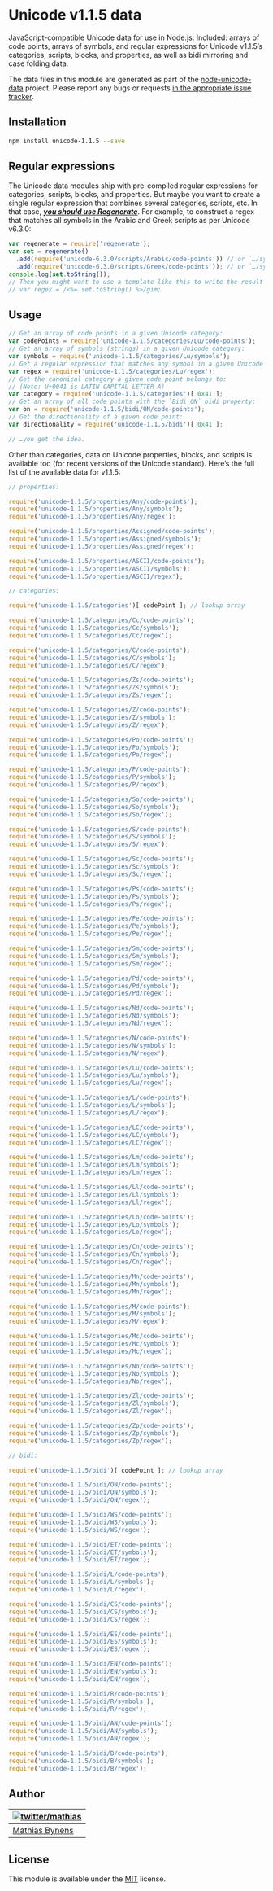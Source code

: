 # Unicode v1.1.5 data

JavaScript-compatible Unicode data for use in Node.js. Included: arrays of code points, arrays of symbols, and regular expressions for Unicode v1.1.5’s categories, scripts, blocks, and properties, as well as bidi mirroring and case folding data.

The data files in this module are generated as part of the [node-unicode-data](http://mths.be/node-unicode-data) project. Please report any bugs or requests [in the appropriate issue tracker](https://github.com/mathiasbynens/node-unicode-data/issues).

## Installation

```bash
npm install unicode-1.1.5 --save
```

## Regular expressions

The Unicode data modules ship with pre-compiled regular expressions for categories, scripts, blocks, and properties. But maybe you want to create a single regular expression that combines several categories, scripts, etc. In that case, [***you should use Regenerate***](http://mths.be/regenerate). For example, to construct a regex that matches all symbols in the Arabic and Greek scripts as per Unicode v6.3.0:

```js
var regenerate = require('regenerate');
var set = regenerate()
  .add(require('unicode-6.3.0/scripts/Arabic/code-points')) // or `…/symbols`, doesn’t matter
  .add(require('unicode-6.3.0/scripts/Greek/code-points')); // or `…/symbols`, doesn’t matter
console.log(set.toString());
// Then you might want to use a template like this to write the result to a file, along with any regex flags you might need:
// var regex = /<%= set.toString() %>/gim;
```

## Usage

```js
// Get an array of code points in a given Unicode category:
var codePoints = require('unicode-1.1.5/categories/Lu/code-points');
// Get an array of symbols (strings) in a given Unicode category:
var symbols = require('unicode-1.1.5/categories/Lu/symbols');
// Get a regular expression that matches any symbol in a given Unicode category:
var regex = require('unicode-1.1.5/categories/Lu/regex');
// Get the canonical category a given code point belongs to:
// (Note: U+0041 is LATIN CAPITAL LETTER A)
var category = require('unicode-1.1.5/categories')[ 0x41 ];
// Get an array of all code points with the `Bidi_ON` bidi property:
var on = require('unicode-1.1.5/bidi/ON/code-points');
// Get the directionality of a given code point:
var directionality = require('unicode-1.1.5/bidi')[ 0x41 ];

// …you get the idea.
```

Other than categories, data on Unicode properties, blocks, and scripts is available too (for recent versions of the Unicode standard). Here’s the full list of the available data for v1.1.5:

```js
// properties:

require('unicode-1.1.5/properties/Any/code-points');
require('unicode-1.1.5/properties/Any/symbols');
require('unicode-1.1.5/properties/Any/regex');

require('unicode-1.1.5/properties/Assigned/code-points');
require('unicode-1.1.5/properties/Assigned/symbols');
require('unicode-1.1.5/properties/Assigned/regex');

require('unicode-1.1.5/properties/ASCII/code-points');
require('unicode-1.1.5/properties/ASCII/symbols');
require('unicode-1.1.5/properties/ASCII/regex');

// categories:

require('unicode-1.1.5/categories')[ codePoint ]; // lookup array

require('unicode-1.1.5/categories/Cc/code-points');
require('unicode-1.1.5/categories/Cc/symbols');
require('unicode-1.1.5/categories/Cc/regex');

require('unicode-1.1.5/categories/C/code-points');
require('unicode-1.1.5/categories/C/symbols');
require('unicode-1.1.5/categories/C/regex');

require('unicode-1.1.5/categories/Zs/code-points');
require('unicode-1.1.5/categories/Zs/symbols');
require('unicode-1.1.5/categories/Zs/regex');

require('unicode-1.1.5/categories/Z/code-points');
require('unicode-1.1.5/categories/Z/symbols');
require('unicode-1.1.5/categories/Z/regex');

require('unicode-1.1.5/categories/Po/code-points');
require('unicode-1.1.5/categories/Po/symbols');
require('unicode-1.1.5/categories/Po/regex');

require('unicode-1.1.5/categories/P/code-points');
require('unicode-1.1.5/categories/P/symbols');
require('unicode-1.1.5/categories/P/regex');

require('unicode-1.1.5/categories/So/code-points');
require('unicode-1.1.5/categories/So/symbols');
require('unicode-1.1.5/categories/So/regex');

require('unicode-1.1.5/categories/S/code-points');
require('unicode-1.1.5/categories/S/symbols');
require('unicode-1.1.5/categories/S/regex');

require('unicode-1.1.5/categories/Sc/code-points');
require('unicode-1.1.5/categories/Sc/symbols');
require('unicode-1.1.5/categories/Sc/regex');

require('unicode-1.1.5/categories/Ps/code-points');
require('unicode-1.1.5/categories/Ps/symbols');
require('unicode-1.1.5/categories/Ps/regex');

require('unicode-1.1.5/categories/Pe/code-points');
require('unicode-1.1.5/categories/Pe/symbols');
require('unicode-1.1.5/categories/Pe/regex');

require('unicode-1.1.5/categories/Sm/code-points');
require('unicode-1.1.5/categories/Sm/symbols');
require('unicode-1.1.5/categories/Sm/regex');

require('unicode-1.1.5/categories/Pd/code-points');
require('unicode-1.1.5/categories/Pd/symbols');
require('unicode-1.1.5/categories/Pd/regex');

require('unicode-1.1.5/categories/Nd/code-points');
require('unicode-1.1.5/categories/Nd/symbols');
require('unicode-1.1.5/categories/Nd/regex');

require('unicode-1.1.5/categories/N/code-points');
require('unicode-1.1.5/categories/N/symbols');
require('unicode-1.1.5/categories/N/regex');

require('unicode-1.1.5/categories/Lu/code-points');
require('unicode-1.1.5/categories/Lu/symbols');
require('unicode-1.1.5/categories/Lu/regex');

require('unicode-1.1.5/categories/L/code-points');
require('unicode-1.1.5/categories/L/symbols');
require('unicode-1.1.5/categories/L/regex');

require('unicode-1.1.5/categories/LC/code-points');
require('unicode-1.1.5/categories/LC/symbols');
require('unicode-1.1.5/categories/LC/regex');

require('unicode-1.1.5/categories/Lm/code-points');
require('unicode-1.1.5/categories/Lm/symbols');
require('unicode-1.1.5/categories/Lm/regex');

require('unicode-1.1.5/categories/Ll/code-points');
require('unicode-1.1.5/categories/Ll/symbols');
require('unicode-1.1.5/categories/Ll/regex');

require('unicode-1.1.5/categories/Lo/code-points');
require('unicode-1.1.5/categories/Lo/symbols');
require('unicode-1.1.5/categories/Lo/regex');

require('unicode-1.1.5/categories/Cn/code-points');
require('unicode-1.1.5/categories/Cn/symbols');
require('unicode-1.1.5/categories/Cn/regex');

require('unicode-1.1.5/categories/Mn/code-points');
require('unicode-1.1.5/categories/Mn/symbols');
require('unicode-1.1.5/categories/Mn/regex');

require('unicode-1.1.5/categories/M/code-points');
require('unicode-1.1.5/categories/M/symbols');
require('unicode-1.1.5/categories/M/regex');

require('unicode-1.1.5/categories/Mc/code-points');
require('unicode-1.1.5/categories/Mc/symbols');
require('unicode-1.1.5/categories/Mc/regex');

require('unicode-1.1.5/categories/No/code-points');
require('unicode-1.1.5/categories/No/symbols');
require('unicode-1.1.5/categories/No/regex');

require('unicode-1.1.5/categories/Zl/code-points');
require('unicode-1.1.5/categories/Zl/symbols');
require('unicode-1.1.5/categories/Zl/regex');

require('unicode-1.1.5/categories/Zp/code-points');
require('unicode-1.1.5/categories/Zp/symbols');
require('unicode-1.1.5/categories/Zp/regex');

// bidi:

require('unicode-1.1.5/bidi')[ codePoint ]; // lookup array

require('unicode-1.1.5/bidi/ON/code-points');
require('unicode-1.1.5/bidi/ON/symbols');
require('unicode-1.1.5/bidi/ON/regex');

require('unicode-1.1.5/bidi/WS/code-points');
require('unicode-1.1.5/bidi/WS/symbols');
require('unicode-1.1.5/bidi/WS/regex');

require('unicode-1.1.5/bidi/ET/code-points');
require('unicode-1.1.5/bidi/ET/symbols');
require('unicode-1.1.5/bidi/ET/regex');

require('unicode-1.1.5/bidi/L/code-points');
require('unicode-1.1.5/bidi/L/symbols');
require('unicode-1.1.5/bidi/L/regex');

require('unicode-1.1.5/bidi/CS/code-points');
require('unicode-1.1.5/bidi/CS/symbols');
require('unicode-1.1.5/bidi/CS/regex');

require('unicode-1.1.5/bidi/ES/code-points');
require('unicode-1.1.5/bidi/ES/symbols');
require('unicode-1.1.5/bidi/ES/regex');

require('unicode-1.1.5/bidi/EN/code-points');
require('unicode-1.1.5/bidi/EN/symbols');
require('unicode-1.1.5/bidi/EN/regex');

require('unicode-1.1.5/bidi/R/code-points');
require('unicode-1.1.5/bidi/R/symbols');
require('unicode-1.1.5/bidi/R/regex');

require('unicode-1.1.5/bidi/AN/code-points');
require('unicode-1.1.5/bidi/AN/symbols');
require('unicode-1.1.5/bidi/AN/regex');

require('unicode-1.1.5/bidi/B/code-points');
require('unicode-1.1.5/bidi/B/symbols');
require('unicode-1.1.5/bidi/B/regex');
```

## Author

| [![twitter/mathias](https://gravatar.com/avatar/24e08a9ea84deb17ae121074d0f17125?s=70)](https://twitter.com/mathias "Follow @mathias on Twitter") |
|---|
| [Mathias Bynens](https://mathiasbynens.be/) |

## License

This module is available under the [MIT](http://mths.be/mit) license.
